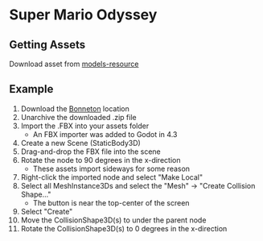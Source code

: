# Super Mario Odyssey

## Getting Assets
Download asset from [models-resource](https://www.models-resource.com/nintendo_switch/supermarioodyssey/)

## Example
1. Download the [Bonneton](https://www.models-resource.com/download/37435/) location
1. Unarchive the downloaded .zip file
1. Import the .FBX into your assets folder
    - An FBX importer was added to Godot in 4.3
1. Create a new Scene (StaticBody3D)
1. Drag-and-drop the FBX file into the scene
1. Rotate the node to 90 degrees in the x-direction
    - These assets import sideways for some reason
1. Right-click the imported node and select "Make Local"
1. Select all MeshInstance3Ds and select the "Mesh" -> "Create Collision Shape..."
    - The button is near the top-center of the screen
1. Select "Create"
1. Move the CollisionShape3D(s) to under the parent node
1. Rotate the CollisionShape3D(s) to 0 degrees in the x-direction
